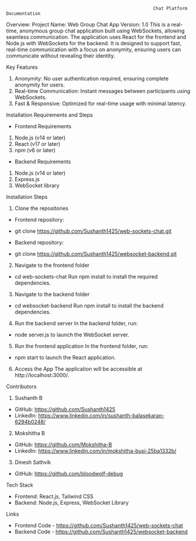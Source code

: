                                                             Chat Platform Documentation

Overview:
Project Name: Web Group Chat App
Version: 1.0
This is a real-time, anonymous group chat application built using WebSockets, allowing seamless communication. The application uses React for the frontend and Node.js with WebSockets for the backend. It is designed to support fast, real-time communication with a focus on anonymity, ensuring users can communicate without revealing their identity.

Key Features
1.	Anonymity: No user authentication required, ensuring complete anonymity for users.
2.	Real-time Communication: Instant messages between participants using WebSockets.
3.	Fast & Responsive: Optimized for real-time usage with minimal latency.

Installation Requirements and Steps
-	Frontend Requirements
1.	Node.js (v14 or later)
2.	React (v17 or later)
3.	npm (v6 or later)
-	Backend Requirements
1.	Node.js (v14 or later)
2.	Express.js
3.	WebSocket library

Installation Steps
1.	Clone the repositories
* Frontend repository:
- git clone https://github.com/Sushanth1425/web-sockets-chat.git
* Backend repository:
- git clone https://github.com/Sushanth1425/websocket-backend.git
2.	Navigate to the frontend folder
- cd web-sockets-chat
Run npm install to install the required dependencies.
3.	Navigate to the backend folder
- cd websocket-backend
Run npm install to install the backend dependencies.
4.	Run the backend server
In the backend folder, run:
- node server.js 
to launch the WebSocket server.
5.	Run the frontend application
In the frontend folder, run:
- npm start 
to launch the React application.
6.	Access the App
The application will be accessible at http://localhost:3000/.

Contributors
1.	Sushanth B
-	GitHub: https://github.com/Sushanth1425
-	LinkedIn: https://www.linkedin.com/in/sushanth-balasekaran-6294b0248/
2.	Mokshitha B
-	GitHub: https://github.com/Mokshitha-B
-	LinkedIn: https://www.linkedin.com/in/mokshitha-busi-25ba1332b/
3.	Dinesh Sathvik
-	GitHub: https://github.com/bloodwolf-debug
  
Tech Stack
-	Frontend: React.js, Tailwind CSS
-	Backend: Node.js, Express, WebSocket Library

Links
-	Frontend Code - https://github.com/Sushanth1425/web-sockets-chat
-	Backend Code - https://github.com/Sushanth1425/websocket-backend


